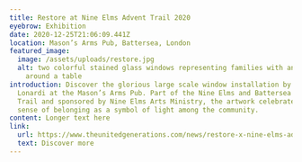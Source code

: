 ```yaml
---
title: Restore at Nine Elms Advent Trail 2020
eyebrow: Exhibition
date: 2020-12-25T21:06:09.441Z
location: Mason’s Arms Pub, Battersea, London
featured_image:
  image: /assets/uploads/restore.jpg
  alt: two colorful stained glass windows representing families with animals
    around a table
introduction: Discover the glorious large scale window installation by Adalberto
  Lonardi at the Mason’s Arms Pub. Part of the Nine Elms and Battersea Advent
  Trail and sponsored by Nine Elms Arts Ministry, the artwork celebrates the
  sense of belonging as a symbol of light among the community.
content: Longer text here
link:
  url: https://www.theunitedgenerations.com/news/restore-x-nine-elms-advent-trail/
  text: Discover more
---
```

